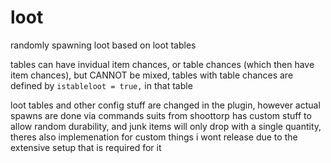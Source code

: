 # loot
randomly spawning loot based on loot tables

tables can have invidual item chances, or table chances (which then have item chances), but CANNOT be mixed, tables with table chances are defined by `istableloot = true,` in that table

loot tables and other config stuff are changed in the plugin, however actual spawns are done via commands
suits from shoottorp has custom stuff to allow random durability, and junk items will only drop with a single quantity, theres also implemenation for custom things i wont release due to the extensive setup that is required for it